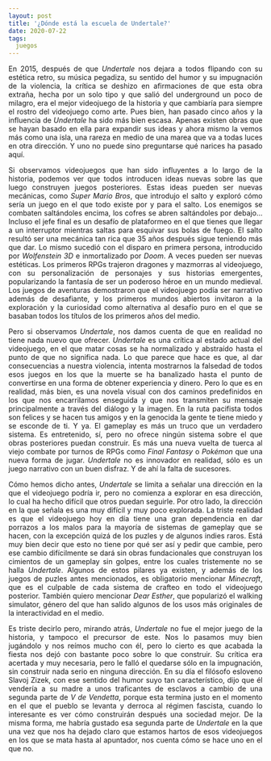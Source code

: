```yaml
---
layout: post
title: '¿Dónde está la escuela de Undertale?'
date: 2020-07-22
tags:
  juegos
---
```

<p style='text-align: justify;'>En 2015, después de que <i>Undertale</i> nos dejara a todos flipando con su estética retro, su música pegadiza, su sentido del humor y su impugnación de la violencia, la crítica se deshizo en afirmaciones de que esta obra extraña, hecha por un solo tipo y que salió del underground un poco de milagro, era el mejor videojuego de la historia y que cambiaría para siempre el rostro del videojuego como arte. Pues bien, han pasado cinco años y la influencia de <i>Undertale</i> ha sido más bien escasa. Apenas existen obras que se hayan basado en ella para expandir sus ideas y ahora mismo la vemos más como una isla, una rareza en medio de una marea que va a todas luces en otra dirección. Y uno no puede sino preguntarse qué narices ha pasado aquí.</p>

<p style='text-align: justify;'>Si observamos videojuegos que han sido influyentes a lo largo de la historia, podemos ver que todos introducen ideas nuevas sobre las que luego construyen juegos posteriores. Estas ideas pueden ser nuevas mecánicas, como <i>Super Mario Bros</i>, que introdujo el salto y exploró cómo sería un juego en el que todo existe por y para el salto. Los enemigos se combaten saltándoles encima, los cofres se abren saltándoles por debajo… Incluso el jefe final es un desafío de plataformeo en el que tienes que llegar a un interruptor mientras saltas para esquivar sus bolas de fuego. El salto resultó ser una mecánica tan rica que 35 años después sigue teniendo más que dar. Lo mismo sucedió con el disparo en primera persona, introducido por <i>Wolfenstein 3D</i> e inmortalizado por <i>Doom</i>. A veces pueden ser nuevas estéticas. Los primeros RPGs trajeron dragones y mazmorras al videojuego, con su personalización de personajes y sus historias emergentes, popularizando la fantasía de ser un poderoso héroe en un mundo medieval. Los juegos de aventuras demostraron que el videojuego podía ser narrativo además de desafiante, y los primeros mundos abiertos invitaron a la exploración y la curiosidad como alternativa al desafío puro en el que se basaban todos los títulos de los primeros años del medio.</p>

<p style='text-align: justify;'>Pero si observamos <i>Undertale</i>, nos damos cuenta de que en realidad no tiene nada nuevo que ofrecer. <i>Undertale</i> es una crítica al estado actual del videojuego, en el que matar cosas se ha normalizado y abstraído hasta el punto de que no significa nada. Lo que parece que hace es que, al dar consecuencias a nuestra violencia, intenta mostrarnos la falsedad de todos esos juegos en los que la muerte se ha banalizado hasta el punto de convertirse en una forma de obtener experiencia y dinero. Pero lo que es en realidad, más bien, es una novela visual con dos caminos predefinidos en los que nos encarrilamos enseguida y que nos transmiten su mensaje principalmente a través del diálogo y la imagen. En la ruta pacifista todos son felices y se hacen tus amigos y en la genocida la gente te tiene miedo y se esconde de ti. Y ya. El gameplay es más un truco que un verdadero sistema. Es entretenido, sí, pero no ofrece ningún sistema sobre el que obras posteriores puedan construir. Es más una nueva vuelta de tuerca al viejo combate por turnos de RPGs como <i>Final Fantasy</i> o <i>Pokémon</i> que una nueva forma de jugar. <i>Undertale</i> no es innovador en realidad, sólo es un juego narrativo con un buen disfraz. Y de ahí la falta de sucesores.</p>

<p style='text-align: justify;'>Cómo hemos dicho antes, <i>Undertale</i> se limita a señalar una dirección en la que el videojuego podría ir, pero no comienza a explorar en esa dirección, lo cual ha hecho difícil que otros puedan seguirle. Por otro lado, la dirección en la que señala es una muy difícil y muy poco explorada. La triste realidad es que el videojuego hoy en día tiene una gran dependencia en dar porrazos a los malos para la mayoría de sistemas de gameplay que se hacen, con la excepción quizá de los puzles y de algunos indies raros. Está muy bien decir que esto no tiene por qué ser así y pedir que cambie, pero ese cambio difícilmente se dará sin obras fundacionales que construyan los cimientos de un gameplay sin golpes, entre los cuales tristemente no se halla <i>Undertale</i>. Algunos de estos pilares ya existen, y además de los juegos de puzles antes mencionados, es obligatorio mencionar <i>Minecraft</i>, que es el culpable de cada sistema de crafteo en todo el videojuego posterior. También quiero mencionar <i>Dear Esther</i>, que popularizó el walking simulator, género del que han salido algunos de los usos más originales de la interactividad en el medio.</p>

<p style='text-align: justify;'>Es triste decirlo pero, mirando atrás, <i>Undertale</i> no fue el mejor juego de la historia, y tampoco el precursor de este. Nos lo pasamos muy bien jugándolo y nos reímos mucho con él, pero lo cierto es que acabada la fiesta nos dejó con bastante poco sobre lo que construir. Su crítica era acertada y muy necesaria, pero le falló el quedarse sólo en la impugnación, sin construir nada serio en ninguna dirección. En su día el filósofo esloveno Slavoj Zizek, con ese sentido del humor suyo tan característico, dijo que él vendería a su madre a unos traficantes de esclavos a cambio de una segunda parte de <i>V de Vendetta</i>, porque esta termina justo en el momento en el que el pueblo se levanta y derroca al régimen fascista, cuando lo interesante es ver cómo construirán después una sociedad mejor. De la misma forma, me habría gustado esa segunda parte de <i>Undertale</i> en la que una vez que nos ha dejado claro que estamos hartos de esos videojuegos en los que se mata hasta al apuntador, nos cuenta cómo se hace uno en el que no.</p>
